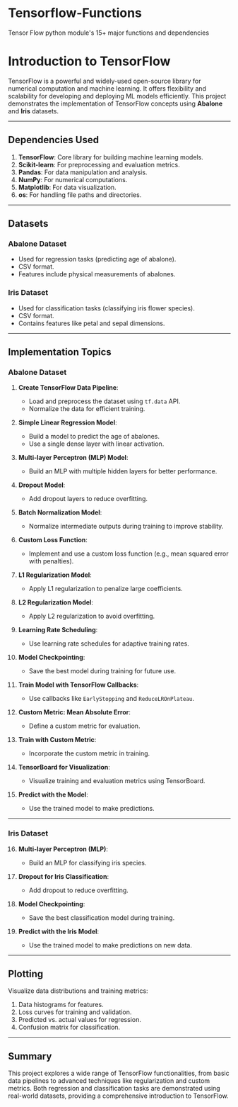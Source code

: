 # Tensorflow-Functions
Tensor Flow python module's 15+ major functions and dependencies

# Introduction to TensorFlow

TensorFlow is a powerful and widely-used open-source library for numerical computation and machine learning. It offers flexibility and scalability for developing and deploying ML models efficiently. This project demonstrates the implementation of TensorFlow concepts using **Abalone** and **Iris** datasets.

---

## Dependencies Used
1. **TensorFlow**: Core library for building machine learning models.
2. **Scikit-learn**: For preprocessing and evaluation metrics.
3. **Pandas**: For data manipulation and analysis.
4. **NumPy**: For numerical computations.
5. **Matplotlib**: For data visualization.
6. **os**: For handling file paths and directories.

---

## Datasets
### **Abalone Dataset**
- Used for regression tasks (predicting age of abalone).
- CSV format.
- Features include physical measurements of abalones.

### **Iris Dataset**
- Used for classification tasks (classifying iris flower species).
- CSV format.
- Contains features like petal and sepal dimensions.

---

## Implementation Topics
### **Abalone Dataset**
1. **Create TensorFlow Data Pipeline**:
   - Load and preprocess the dataset using `tf.data` API.
   - Normalize the data for efficient training.

2. **Simple Linear Regression Model**:
   - Build a model to predict the age of abalones.
   - Use a single dense layer with linear activation.

3. **Multi-layer Perceptron (MLP) Model**:
   - Build an MLP with multiple hidden layers for better performance.

4. **Dropout Model**:
   - Add dropout layers to reduce overfitting.

5. **Batch Normalization Model**:
   - Normalize intermediate outputs during training to improve stability.

6. **Custom Loss Function**:
   - Implement and use a custom loss function (e.g., mean squared error with penalties).

7. **L1 Regularization Model**:
   - Apply L1 regularization to penalize large coefficients.

8. **L2 Regularization Model**:
   - Apply L2 regularization to avoid overfitting.

9. **Learning Rate Scheduling**:
   - Use learning rate schedules for adaptive training rates.

10. **Model Checkpointing**:
    - Save the best model during training for future use.

11. **Train Model with TensorFlow Callbacks**:
    - Use callbacks like `EarlyStopping` and `ReduceLROnPlateau`.

12. **Custom Metric: Mean Absolute Error**:
    - Define a custom metric for evaluation.

13. **Train with Custom Metric**:
    - Incorporate the custom metric in training.

14. **TensorBoard for Visualization**:
    - Visualize training and evaluation metrics using TensorBoard.

15. **Predict with the Model**:
    - Use the trained model to make predictions.

---

### **Iris Dataset**
16. **Multi-layer Perceptron (MLP)**:
    - Build an MLP for classifying iris species.

17. **Dropout for Iris Classification**:
    - Add dropout to reduce overfitting.

18. **Model Checkpointing**:
    - Save the best classification model during training.

19. **Predict with the Iris Model**:
    - Use the trained model to make predictions on new data.

---

## Plotting
Visualize data distributions and training metrics:
1. Data histograms for features.
2. Loss curves for training and validation.
3. Predicted vs. actual values for regression.
4. Confusion matrix for classification.

---

## Summary
This project explores a wide range of TensorFlow functionalities, from basic data pipelines to advanced techniques like regularization and custom metrics. Both regression and classification tasks are demonstrated using real-world datasets, providing a comprehensive introduction to TensorFlow.
